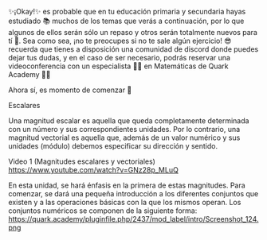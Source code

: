 ✨¡Okay!✨ es probable que en tu educación primaria y secundaria hayas estudiado 📚 muchos de los temas que verás a continuación, por lo que algunos de ellos serán sólo un repaso y otros serán totalmente nuevos para tí 🐣. Sea como sea, ¡no te preocupes si no te sale algún ejercicio! 😎 recuerda que tienes a disposición una comunidad de discord donde puedes dejar tus dudas, y en el caso de ser necesario, podrás reservar una videoconferencia con un especialista 🐱‍👓 en Matemáticas de Quark Academy 🐱‍👤

Ahora sí, es momento de comenzar 🚀

 
Escalares

Una magnitud escalar es aquella que queda completamente determinada con un número y sus correspondientes unidades.
Por lo contrario, una magnitud vectorial es aquella que, además de un valor numérico y sus unidades (módulo) debemos especificar su dirección y sentido.

Video 1 (Magnitudes escalares y vectoriales) https://www.youtube.com/watch?v=GNz28p_MLuQ

En esta unidad, se hará énfasis en la primera de estas magnitudes. Para comenzar, se dará una pequeña introducción a los diferentes conjuntos que existen y a las operaciones básicas con la que los mismos operan.
Los conjuntos numéricos se componen de la siguiente forma: https://quark.academy/pluginfile.php/2437/mod_label/intro/Screenshot_124.png